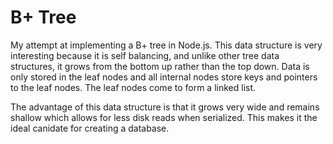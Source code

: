 # B+ Tree
My attempt at implementing a B+ tree in Node.js.
This data structure is very interesting because it is
self balancing, and unlike other tree data structures, it
grows from the bottom up rather than the top down. Data is only
stored in the leaf nodes and all internal nodes store keys and pointers
to the leaf nodes. The leaf nodes come to form a linked list.

The advantage of this data structure is that it grows very wide
and remains shallow which allows for less disk reads when serialized.
This makes it the ideal canidate for creating a database.